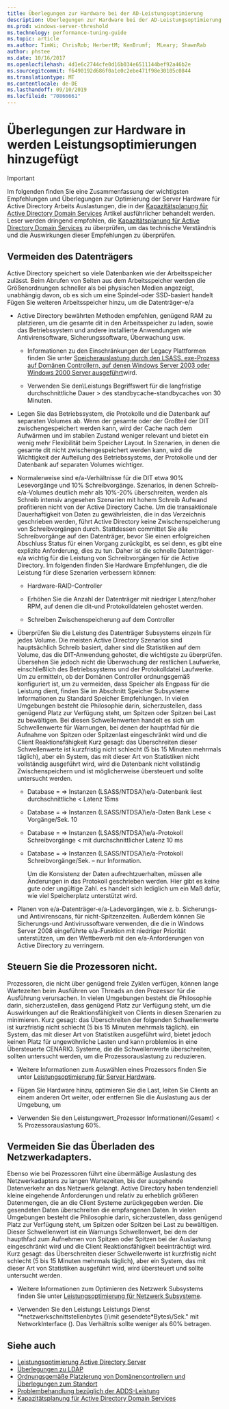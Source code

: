 ```yaml
---
title: Überlegungen zur Hardware bei der AD-Leistungsoptimierung
description: Überlegungen zur Hardware bei der AD-Leistungsoptimierung
ms.prod: windows-server-threshold
ms.technology: performance-tuning-guide
ms.topic: article
ms.author: TimWi; ChrisRob; HerbertM; KenBrumf;  MLeary; ShawnRab
author: phstee
ms.date: 10/16/2017
ms.openlocfilehash: 4d1e6c2744cfe0d16b034e6511144bef92a46b2e
ms.sourcegitcommit: f6490192d686f0a1e0c2ebe471f98e30105c0844
ms.translationtype: MT
ms.contentlocale: de-DE
ms.lasthandoff: 09/10/2019
ms.locfileid: "70866661"
---
```

# <a name="hardware-considerations-in-adds-performance-tuning"></a>Überlegungen zur Hardware in werden Leistungsoptimierungen hinzugefügt 

>[!Important]
> Im folgenden finden Sie eine Zusammenfassung der wichtigsten Empfehlungen und Überlegungen zur Optimierung der Server Hardware für Active Directory Arbeits Auslastungen, die in der [Kapazitätsplanung für Active Directory Domain Services](https://go.microsoft.com/fwlink/?LinkId=324566) Artikel ausführlicher behandelt werden. Leser werden dringend empfohlen, die [Kapazitätsplanung für Active Directory Domain Services](https://go.microsoft.com/fwlink/?LinkId=324566) zu überprüfen, um das technische Verständnis und die Auswirkungen dieser Empfehlungen zu überprüfen.

## <a name="avoid-going-to-disk"></a>Vermeiden des Datenträgers

Active Directory speichert so viele Datenbanken wie der Arbeitsspeicher zulässt. Beim Abrufen von Seiten aus dem Arbeitsspeicher werden die Größenordnungen schneller als bei physischen Medien angezeigt, unabhängig davon, ob es sich um eine Spindel-oder SSD-basiert handelt Fügen Sie weiteren Arbeitsspeicher hinzu, um die Datenträger-e/a

-   Active Directory bewährten Methoden empfehlen, genügend RAM zu platzieren, um die gesamte dit in den Arbeitsspeicher zu laden, sowie das Betriebssystem und andere installierte Anwendungen wie Antivirensoftware, Sicherungssoftware, Überwachung usw.

    -   Informationen zu den Einschränkungen der Legacy Plattformen finden Sie unter [Speicherauslastung durch den LSASS. exe-Prozess auf Domänen Controllern, auf denen Windows Server 2003 oder Windows 2000 Server ausgeführt](https://support.microsoft.com/kb/308356)wird.

    -   Verwenden Sie den\\Leistungs Begriffswert für die langfristige durchschnittliche Dauer &gt; des standbycache-standbycaches von 30 Minuten.

-   Legen Sie das Betriebssystem, die Protokolle und die Datenbank auf separaten Volumes ab. Wenn der gesamte oder der Großteil der DIT zwischengespeichert werden kann, wird der Cache nach dem Aufwärmen und im stabilen Zustand weniger relevant und bietet ein wenig mehr Flexibilität beim Speicher Layout. In Szenarien, in denen die gesamte dit nicht zwischengespeichert werden kann, wird die Wichtigkeit der Aufteilung des Betriebssystems, der Protokolle und der Datenbank auf separaten Volumes wichtiger.

-   Normalerweise sind e/a-Verhältnisse für die DIT etwa 90% Lesevorgänge und 10% Schreibvorgänge. Szenarios, in denen Schreib-e/a-Volumes deutlich mehr als 10%-20% überschreiten, werden als Schreib intensiv angesehen Szenarien mit hohem Schreib Aufwand profitieren nicht von der Active Directory Cache. Um die transaktionale Dauerhaftigkeit von Daten zu gewährleisten, die in das Verzeichnis geschrieben werden, führt Active Directory keine Zwischenspeicherung von Schreibvorgängen durch. Stattdessen committet Sie alle Schreibvorgänge auf den Datenträger, bevor Sie einen erfolgreichen Abschluss Status für einen Vorgang zurückgibt, es sei denn, es gibt eine explizite Anforderung, dies zu tun. Daher ist die schnelle Datenträger-e/a wichtig für die Leistung von Schreibvorgängen für die Active Directory. Im folgenden finden Sie Hardware Empfehlungen, die die Leistung für diese Szenarien verbessern können:

    -   Hardware-RAID-Controller

    -   Erhöhen Sie die Anzahl der Datenträger mit niedriger Latenz/hoher RPM, auf denen die dit-und Protokolldateien gehostet werden.

    -   Schreiben Zwischenspeicherung auf dem Controller

-   Überprüfen Sie die Leistung des Datenträger Subsystems einzeln für jedes Volume. Die meisten Active Directory Szenarios sind hauptsächlich Schreib basiert, daher sind die Statistiken auf dem Volume, das die DIT-Anwendung gehostet, die wichtigste zu überprüfen. Übersehen Sie jedoch nicht die Überwachung der restlichen Laufwerke, einschließlich des Betriebssystems und der Protokolldatei Laufwerke. Um zu ermitteln, ob der Domänen Controller ordnungsgemäß konfiguriert ist, um zu vermeiden, dass Speicher als Engpass für die Leistung dient, finden Sie im Abschnitt Speicher Subsysteme Informationen zu Standard Speicher Empfehlungen. In vielen Umgebungen besteht die Philosophie darin, sicherzustellen, dass genügend Platz zur Verfügung steht, um Spitzen oder Spitzen bei Last zu bewältigen. Bei diesen Schwellenwerten handelt es sich um Schwellenwerte für Warnungen, bei denen der haupthfad für die Aufnahme von Spitzen oder Spitzenlast eingeschränkt wird und die Client Reaktionsfähigkeit Kurz gesagt: das Überschreiten dieser Schwellenwerte ist kurzfristig nicht schlecht (5 bis 15 Minuten mehrmals täglich), aber ein System, das mit dieser Art von Statistiken nicht vollständig ausgeführt wird, wird die Datenbank nicht vollständig Zwischenspeichern und ist möglicherweise übersteuert und sollte untersucht werden.

    -   Database = =&gt; Instanzen (LSASS/NTDSA)\\e/a-Datenbank liest durchschnittliche &lt; Latenz 15ms

    -   Database = =&gt; Instanzen (LSASS/NTDSA)\\e/a-Daten Bank Lese &lt; Vorgänge/Sek. 10

    -   Database = =&gt; Instanzen (LSASS/NTDSA)\\e/a-Protokoll Schreibvorgänge &lt; mit durchschnittlicher Latenz 10 ms

    -   Database = =&gt; Instanzen (LSASS/NTDSA)\\e/a-Protokoll Schreibvorgänge/Sek. – nur Information.

        Um die Konsistenz der Daten aufrechtzuerhalten, müssen alle Änderungen in das Protokoll geschrieben werden. Hier gibt es keine gute oder ungültige Zahl. es handelt sich lediglich um ein Maß dafür, wie viel Speicherplatz unterstützt wird.

-   Planen von e/a-Datenträger-e/a-Ladevorgängen, wie z. b. Sicherungs-und Antivirenscans, für nicht-Spitzenzeiten. Außerdem können Sie Sicherungs-und Antivirussoftware verwenden, die die in Windows Server 2008 eingeführte e/a-Funktion mit niedriger Priorität unterstützen, um den Wettbewerb mit den e/a-Anforderungen von Active Directory zu verringern.

## <a name="dont-over-tax-the-processors"></a>Steuern Sie die Prozessoren nicht.

Prozessoren, die nicht über genügend freie Zyklen verfügen, können lange Wartezeiten beim Ausführen von Threads an den Prozessor für die Ausführung verursachen. In vielen Umgebungen besteht die Philosophie darin, sicherzustellen, dass genügend Platz zur Verfügung steht, um die Auswirkungen auf die Reaktionsfähigkeit von Clients in diesen Szenarien zu minimieren. Kurz gesagt: das Überschreiten der folgenden Schwellenwerte ist kurzfristig nicht schlecht (5 bis 15 Minuten mehrmals täglich). ein System, das mit dieser Art von Statistiken ausgeführt wird, bietet jedoch keinen Platz für ungewöhnliche Lasten und kann problemlos in eine Übersteuerte CENARIO. Systeme, die die Schwellenwerte überschreiten, sollten untersucht werden, um die Prozessorauslastung zu reduzieren.

-   Weitere Informationen zum Auswählen eines Prozessors finden Sie unter [Leistungsoptimierung für Server Hardware](../../hardware/index.md).

-   Fügen Sie Hardware hinzu, optimieren Sie die Last, leiten Sie Clients an einem anderen Ort weiter, oder entfernen Sie die Auslastung aus der Umgebung, um

-   Verwenden Sie den Leistungswert\_Prozessor Informationen\\(Gesamt) &lt; % Prozessorauslastung 60%.

## <a name="avoid-overloading-the-network-adapter"></a>Vermeiden Sie das Überladen des Netzwerkadapters.

Ebenso wie bei Prozessoren führt eine übermäßige Auslastung des Netzwerkadapters zu langen Wartezeiten, bis der ausgehende Datenverkehr an das Netzwerk gelangt. Active Directory haben tendenziell kleine eingehende Anforderungen und relativ zu erheblich größeren Datenmengen, die an die Client Systeme zurückgegeben werden. Die gesendeten Daten überschreiten die empfangenen Daten. In vielen Umgebungen besteht die Philosophie darin, sicherzustellen, dass genügend Platz zur Verfügung steht, um Spitzen oder Spitzen bei Last zu bewältigen. Dieser Schwellenwert ist ein Warnungs Schwellenwert, bei dem der haupthfad zum Aufnehmen von Spitzen oder Spitzen bei der Auslastung eingeschränkt wird und die Client Reaktionsfähigkeit beeinträchtigt wird. Kurz gesagt: das Überschreiten dieser Schwellenwerte ist kurzfristig nicht schlecht (5 bis 15 Minuten mehrmals täglich), aber ein System, das mit dieser Art von Statistiken ausgeführt wird, wird übersteuert und sollte untersucht werden.

-   Weitere Informationen zum Optimieren des Netzwerk Subsystems finden Sie unter [Leistungsoptimierung für Netzwerk Subsysteme](../../../../networking/technologies/network-subsystem/net-sub-performance-top.md).

-   Verwenden Sie den Leistungs Leistungs Dienst "\*netzwerkschnittstellenbytes ()\\mit gesendete\*Bytes\\/Sek." mit NetworkInterface (). Das Verhältnis sollte weniger als 60% betragen.

## <a name="see-also"></a>Siehe auch
- [Leistungsoptimierung Active Directory Server](index.md)
- [Überlegungen zu LDAP](ldap-considerations.md)
- [Ordnungsgemäße Platzierung von Domänencontrollern und Überlegungen zum Standort](site-definition-considerations.md)
- [Problembehandlung bezüglich der ADDS-Leistung](troubleshoot.md) 
- [Kapazitätsplanung für Active Directory Domain Services](https://go.microsoft.com/fwlink/?LinkId=324566)